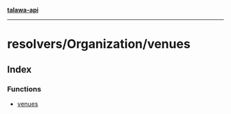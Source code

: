 [**talawa-api**](../../../README.md)

***

# resolvers/Organization/venues

## Index

### Functions

- [venues](functions/venues.md)
